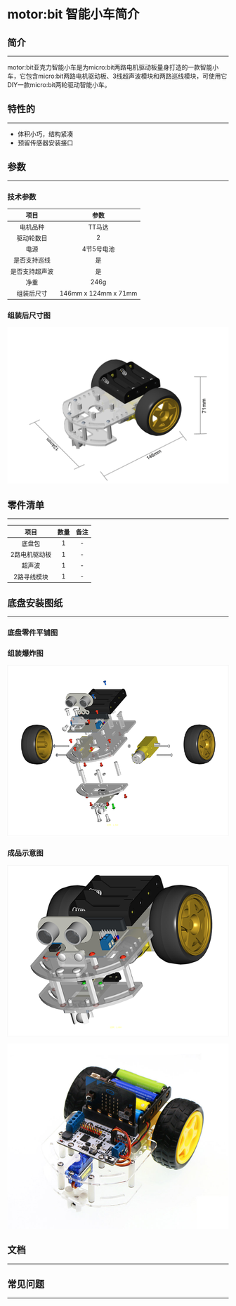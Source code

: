 # motor:bit 智能小车简介

## 简介  
---

motor:bit亚克力智能小车是为micro:bit两路电机驱动板量身打造的一款智能小车，它包含micro:bit两路电机驱动板、3线超声波模块和两路巡线模块，可使用它DIY一款micro:bit两轮驱动智能小车。


## 特性的
---
- 体积小巧，结构紧凑
- 预留传感器安装接口

## 参数
---

### 技术参数

项目 |参数 
:-:|:-:
电机品种|TT马达
驱动轮数目|2 
电源|4节5号电池
是否支持巡线|是
是否支持超声波|是
净重|246g
组装后尺寸|146mm x 124mm x 71mm

### 组装后尺寸图

![](./images/hCjLYAH.jpg)

## 零件清单
---
项目 |数量 |备注
:-:|:-:|:-:
底盘包|1|-
2路电机驱动板|1|-
超声波|1|-
2路寻线模块|1|-

## 底盘安装图纸
---

### 底盘零件平铺图

### 组装爆炸图
![](./images/K2LZAD4.png)

### 成品示意图
![](./images/hd42esf.png)

![](./images/vPsM3oe.jpg)

## 文档
---

## 常见问题
---

